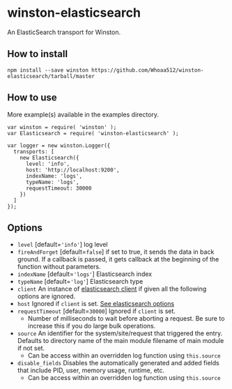 # winston-elasticsearch
An ElasticSearch transport for Winston.

## How to install
    npm install --save winston https://github.com/Whoaa512/winston-elasticsearch/tarball/master

## How to use
More example(s) available in the examples directory.

    var winston = require( 'winston' );
    var Elasticsearch = require( 'winston-elasticsearch' );

    var logger = new winston.Logger({
      transports: [
        new Elasticsearch({
          level: 'info',
          host: 'http://localhost:9200',
          indexName: 'logs',
          typeName: 'logs',
          requestTimeout: 30000
        })
      ]
    });

## Options
* `level` [default=`'info'`] log level
* `fireAndForget` [default=`false`] if set to true, it sends the data in back ground. If a callback is passed, it gets callback at the beginning of the function without parameters.
* `indexName` [default=`'logs'`] Elasticsearch index
* `typeName` [default=`'log'`] Elasticsearch type
* `client` An instance of [elasticsearch client](https://github.com/elasticsearch/elasticsearch-js) if given all the following options are ignored.
* `host` Ignored if `client` is set. [See elasticsearch options](https://github.com/elasticsearch/elasticsearch-js/blob/2.3/src%2Flib%2Fclient.js#L2-L24)
* `requestTimeout` [default=`30000`] Ignored if `client` is set.
  - Number of milliseconds to wait before aborting a request. Be sure to increase this if you do large bulk operations.
* `source` An identifier for the system/site/request that triggered the entry. Defaults to directory name of the main module filename of main module if not set.
  - Can be access within an overridden log function using `this.source`
* `disable_fields` Disables the automatically generated and added fields that include PID, user, memory usage, runtime, etc.
  - Can be access within an overridden log function using `this.source`
